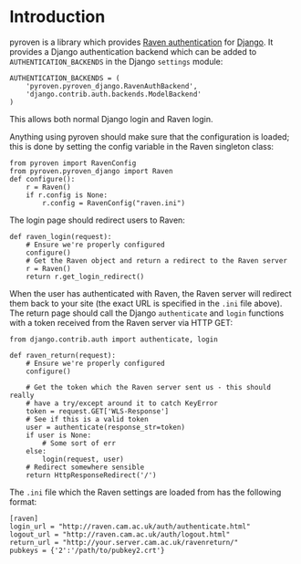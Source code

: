 # Introduction

pyroven is a library which provides [Raven authentication](http://raven.cam.ac.uk/) for [Django](https://www.djangoproject.com/). It provides a Django authentication backend which can be added to `AUTHENTICATION_BACKENDS` in the Django `settings` module:

    AUTHENTICATION_BACKENDS = (
        'pyroven.pyroven_django.RavenAuthBackend',
        'django.contrib.auth.backends.ModelBackend'
    )

This allows both normal Django login and Raven login.

Anything using pyroven should make sure that the configuration is loaded; this is done by setting the config variable in the Raven singleton class:

    from pyroven import RavenConfig
    from pyroven.pyroven_django import Raven
    def configure():
        r = Raven()
        if r.config is None:
            r.config = RavenConfig("raven.ini")

The login page should redirect users to Raven:

    def raven_login(request):
        # Ensure we're properly configured
        configure()
        # Get the Raven object and return a redirect to the Raven server
        r = Raven()
        return r.get_login_redirect()

When the user has authenticated with Raven, the Raven server will redirect them back to your site (the exact URL is specified in the `.ini` file above). The return page should call the Django `authenticate` and `login` functions with a token received from the Raven server via HTTP GET:

    from django.contrib.auth import authenticate, login

    def raven_return(request):
        # Ensure we're properly configured
        configure()

        # Get the token which the Raven server sent us - this should really
        # have a try/except around it to catch KeyError
        token = request.GET['WLS-Response']
        # See if this is a valid token
        user = authenticate(response_str=token)
        if user is None:
            # Some sort of err
        else:
            login(request, user)
        # Redirect somewhere sensible
        return HttpResponseRedirect('/')

The `.ini` file which the Raven settings are loaded from has the following format:

    [raven]
    login_url = "http://raven.cam.ac.uk/auth/authenticate.html"
    logout_url = "http://raven.cam.ac.uk/auth/logout.html"
    return_url = "http://your.server.cam.ac.uk/ravenreturn/"
    pubkeys = {'2':'/path/to/pubkey2.crt'}

